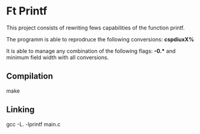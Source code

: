 # Ft Printf

This project consists of rewriting fews capabilities of the function printf.

The programm is able to reprodruce the following conversions: **cspdiuxX%**

It is able to manage any combination of the following flags: **-0.\*** and minimum field
width with all conversions.

## Compilation
make

## Linking
gcc -L. -lprintf main.c
